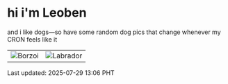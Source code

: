 # hi i'm Leoben

and i like dogs—so have some random dog pics that change whenever my CRON feels like it

|  |  |
|--------|----------|
| ![Borzoi](https://random-dog-vercel.vercel.app/api/random-borzoi?v=1753765611) | ![Labrador](https://random-dog-vercel.vercel.app/api/random-labrador?v=1753765611) |

Last updated: 2025-07-29 13:06 PHT
